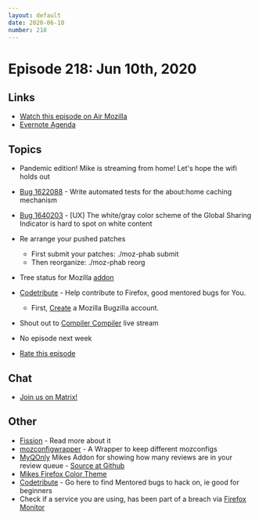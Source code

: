 ```yaml
---
layout: default
date: 2020-06-10
number: 218
---
```


# Episode 218: Jun 10th, 2020

## Links
* [Watch this episode on Air Mozilla](https://air.mozilla.org/event-redirect/388125/)
* [Evernote Agenda](https://www.evernote.com/shard/s434/client/snv?noteGuid=69ff42ad-eb0e-47fb-a181-cd9313333b66&noteKey=db97aa3256f352f6&sn=https%3A%2F%2Fwww.evernote.com%2Fshard%2Fs434%2Fsh%2F69ff42ad-eb0e-47fb-a181-cd9313333b66%2Fdb97aa3256f352f6&title=June%2B10th%252C%2B2020%2B-%2BEpisode%2B218)

## Topics
* Pandemic edition! Mike is streaming from home! Let's hope the wifi holds out
* [Bug 1622088](https://bugzilla.mozilla.org/show_bug.cgi?id=1622088) - Write automated tests for the about:home caching mechanism
* [Bug 1640203](https://bugzilla.mozilla.org/show_bug.cgi?id=1640203) - [UX] The white/gray color scheme of the Global Sharing Indicator is hard to spot on white content
* Re arrange your pushed patches
  - First submit your patches: ./moz-phab submit
  - Then reorganize: ./moz-phab reorg
* Tree status for Mozilla [addon](https://addons.mozilla.org/en-US/firefox/addon/tree-status-for-mozilla/)
* [Codetribute](https://codetribute.mozilla.org/) - Help contribute to Firefox, good mentored bugs for You.
  - First, [Create](https://bugzilla.mozilla.org/createaccount.cgi) a Mozilla Bugzilla account.
* Shout out to [Compiler Compiler](https://www.twitch.tv/codehag) live stream
* No episode next week

* [Rate this episode](https://forms.gle/EZPQiwPe9JzqjvLj9)

## Chat
* [Join us on Matrix!](https://matrix.to/#/!enWuAmKDOEEPYejXRk:mozilla.org?via=mozilla.org&via=raim.ist)

## Other
* [Fission](https://firefox-source-docs.mozilla.org/dom/dom/Fission.html) - Read more about it
* [mozconfigwrapper](https://github.com/ahal/mozconfigwrapper) - A Wrapper to keep different mozconfigs
* [MyQOnly](https://addons.mozilla.org/en-US/firefox/addon/myqonly/) Mikes Addon for showing how many reviews are in your review queue - [Source at Github](https://github.com/mikeconley/myqonly)
* [Mikes Firefox Color Theme](https://addons.mozilla.org/en-US/firefox/addon/electricbluegaloo/)
* [Codetribute](https://codetribute.mozilla.org/) - Go here to find Mentored bugs to hack on, ie good for beginners
* Check if a service you are using, has been part of a breach via [Firefox Monitor](https://monitor.firefox.com/breaches)
